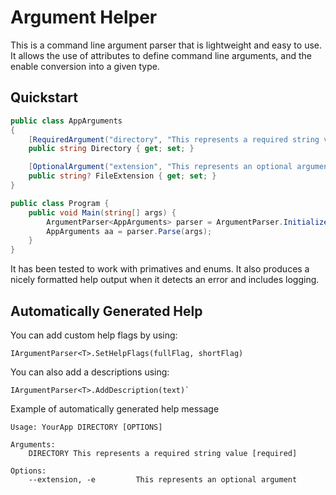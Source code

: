 # Argument Helper

This is a command line argument parser that is lightweight and easy to use. It allows the use of attributes to define command line arguments, and the enable conversion into a given type.

## Quickstart

```csharp
public class AppArguments
{
    [RequiredArgument("directory", "This represents a required string value", 0)]
    public string Directory { get; set; }

    [OptionalArgument("extension", "This represents an optional argument", ShortFlag = "e")]
    public string? FileExtension { get; set; }
}
```

```csharp
public class Program {
    public void Main(string[] args) {
        ArgumentParser<AppArguments> parser = ArgumentParser.Initialize<AppArguments>();
        AppArguments aa = parser.Parse(args);
    }
}
```

It has been tested to work with primatives and enums. It also produces a nicely formatted help output when it detects an error and includes logging.

## Automatically Generated Help

You can add custom help flags by using:
```
IArgumentParser<T>.SetHelpFlags(fullFlag, shortFlag)
````

You can also add a descriptions using:
```
IArgumentParser<T>.AddDescription(text)`
```

Example of automatically generated help message

```
Usage: YourApp DIRECTORY [OPTIONS]

Arguments:
    DIRECTORY This represents a required string value [required]

Options:
    --extension, -e         This represents an optional argument

```